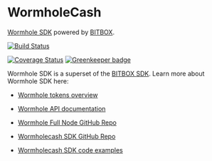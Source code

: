 # WormholeCash

[Wormhole SDK](https://developer.bitcoin.com/wormhole.html) powered by [BITBOX](https://developer.bitcoin.com/bitbox.html).

[![Build Status](https://travis-ci.org/Bitcoin-com/wormholecash.svg?branch=master)](https://travis-ci.org/Bitcoin-com/wormholecash)

[![Coverage Status](https://coveralls.io/repos/github/Bitcoin-com/wormholecash/badge.svg?branch=master)](https://coveralls.io/github/Bitcoin-com/wormholecash?branch=master) [![Greenkeeper badge](https://badges.greenkeeper.io/Bitcoin-com/wormholecash.svg)](https://greenkeeper.io/)


Wormhole SDK is a superset of the [BITBOX SDK](https://developer.bitcoin.com/bitbox.html).
Learn more about Wormhole SDK here:

- [Wormhole tokens overview](https://developer.bitcoin.com/wormhole.html)

- [Wormhole API documentation](https://developer.bitcoin.com/wormhole/docs/getting-started.html)

- [Wormhole Full Node GitHub Repo](https://github.com/copernet/wormhole)

- [Wormholecash SDK GitHub Repo](https://github.com/Bitcoin-com/wormholecash)

- [Wormholecash SDK code examples](https://github.com/Bitcoin-com/wormholecash/tree/master/examples)
